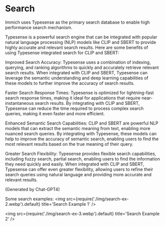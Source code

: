 # Search

Immich uses Typesense as the primary search database to enable high performance search mechanism. 

Typesense is a powerful search engine that can be integrated with popular natural language processing (NLP) models like CLIP and SBERT to provide highly accurate and relevant search results. Here are some benefits of using Typesense integrated search for CLIP and SBERT:

Improved Search Accuracy: Typesense uses a combination of indexing, querying, and ranking algorithms to quickly and accurately retrieve relevant search results. When integrated with CLIP and SBERT, Typesense can leverage the semantic understanding and deep learning capabilities of these models to further improve the accuracy of search results.

Faster Search Response Times: Typesense is optimized for lightning-fast search response times, making it ideal for applications that require near-instantaneous search results. By integrating with CLIP and SBERT, Typesense can reduce the time required to process complex search queries, making it even faster and more efficient.

Enhanced Semantic Search Capabilities: CLIP and SBERT are powerful NLP models that can extract the semantic meaning from text, enabling more nuanced search queries. By integrating with Typesense, these models can help to improve the accuracy of semantic search, enabling users to find the most relevant results based on the true meaning of their query.

Greater Search Flexibility: Typesense provides flexible search capabilities, including fuzzy search, partial search, enabling users to find the information they need quickly and easily. When integrated with CLIP and SBERT, Typesense can offer even greater flexibility, allowing users to refine their search queries using natural language and providing more accurate and relevant results. 

(Generated by Chat-GPT4)

Some search examples: 
<img src={require('./img/search-ex-2.webp').default}  title='Search Example 1' />

<img src={require('./img/search-ex-3.webp').default} title='Search Example 2' />
